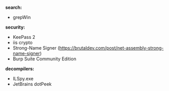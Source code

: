 __search:__
* grepWin

__security:__
* KeePass 2
* iis crypto
* Strong-Name Signer (https://brutaldev.com/post/net-assembly-strong-name-signer)
* Burp Suite Community Edition
	
__decompilers:__
* ILSpy.exe
* JetBrains dotPeek
